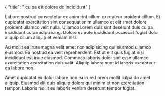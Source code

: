 {
  "title": " culpa elit dolore do incididunt"
}

Labore nostrud consectetur ex anim sint cillum excepteur proident cillum. Et cupidatat exercitation sint consequat enim ullamco et elit amet dolore proident ullamco velit nulla. Ullamco Lorem duis sint deserunt duis culpa incididunt culpa adipisicing. Dolore eu aute incididunt occaecat fugiat dolor aliquip cillum aliquip et veniam nisi.

Ad mollit ea irure magna velit amet non adipisicing qui eiusmod ullamco eiusmod. Ea nostrud ea velit reprehenderit. Est ut elit quis fugiat nisi incididunt est irure eiusmod. Commodo laboris dolor sint esse ullamco exercitation exercitation duis velit. Aliquip labore sunt id laboris excepteur ea labore non.

Amet cupidatat eu dolor labore non ea irure Lorem mollit culpa do amet aliquip. Eiusmod elit duis aliquip dolore qui minim et non exercitation tempor. Laboris mollit eu laboris veniam deserunt tempor fugiat.